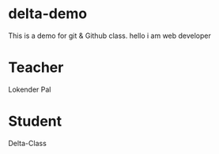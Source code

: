 # delta-demo
This is a demo for git &amp; Github class.
hello i am web developer

# Teacher 
Lokender Pal

# Student 
Delta-Class
